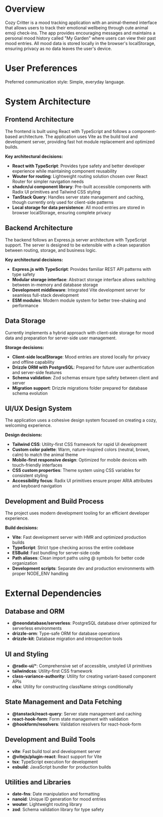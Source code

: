 # Overview

Cozy Critter is a mood tracking application with an animal-themed interface that allows users to track their emotional wellbeing through cute animal emoji check-ins. The app provides encouraging messages and maintains a personal mood history called "My Garden" where users can view their past mood entries. All mood data is stored locally in the browser's localStorage, ensuring privacy as no data leaves the user's device.

# User Preferences

Preferred communication style: Simple, everyday language.

# System Architecture

## Frontend Architecture

The frontend is built using React with TypeScript and follows a component-based architecture. The application uses Vite as the build tool and development server, providing fast hot module replacement and optimized builds.

**Key architectural decisions:**
- **React with TypeScript**: Provides type safety and better developer experience while maintaining component reusability
- **Wouter for routing**: Lightweight routing solution chosen over React Router for simpler navigation needs
- **shadcn/ui component library**: Pre-built accessible components with Radix UI primitives and Tailwind CSS styling
- **TanStack Query**: Handles server state management and caching, though currently only used for client-side patterns
- **Local storage for data persistence**: All mood entries are stored in browser localStorage, ensuring complete privacy

## Backend Architecture

The backend follows an Express.js server architecture with TypeScript support. The server is designed to be extensible with a clean separation between routing, storage, and business logic.

**Key architectural decisions:**
- **Express.js with TypeScript**: Provides familiar REST API patterns with type safety
- **Modular storage interface**: Abstract storage interface allows switching between in-memory and database storage
- **Development middleware**: Integrated Vite development server for seamless full-stack development
- **ESM modules**: Modern module system for better tree-shaking and performance

## Data Storage

Currently implements a hybrid approach with client-side storage for mood data and preparation for server-side user management.

**Storage decisions:**
- **Client-side localStorage**: Mood entries are stored locally for privacy and offline capability
- **Drizzle ORM with PostgreSQL**: Prepared for future user authentication and server-side features
- **Schema validation**: Zod schemas ensure type safety between client and server
- **Migration support**: Drizzle migrations folder prepared for database schema evolution

## UI/UX Design System

The application uses a cohesive design system focused on creating a cozy, welcoming experience.

**Design decisions:**
- **Tailwind CSS**: Utility-first CSS framework for rapid UI development
- **Custom color palette**: Warm, nature-inspired colors (neutral, brown, calm) to match the animal theme
- **Mobile-first responsive design**: Optimized for mobile devices with touch-friendly interfaces
- **CSS custom properties**: Theme system using CSS variables for consistent styling
- **Accessibility focus**: Radix UI primitives ensure proper ARIA attributes and keyboard navigation

## Development and Build Process

The project uses modern development tooling for an efficient developer experience.

**Build decisions:**
- **Vite**: Fast development server with HMR and optimized production builds
- **TypeScript**: Strict type checking across the entire codebase
- **ESBuild**: Fast bundling for server-side code
- **Path aliases**: Clean import paths using @ symbols for better code organization
- **Development scripts**: Separate dev and production environments with proper NODE_ENV handling

# External Dependencies

## Database and ORM
- **@neondatabase/serverless**: PostgreSQL database driver optimized for serverless environments
- **drizzle-orm**: Type-safe ORM for database operations
- **drizzle-kit**: Database migration and introspection tools

## UI and Styling
- **@radix-ui/***: Comprehensive set of accessible, unstyled UI primitives
- **tailwindcss**: Utility-first CSS framework
- **class-variance-authority**: Utility for creating variant-based component APIs
- **clsx**: Utility for constructing className strings conditionally

## State Management and Data Fetching
- **@tanstack/react-query**: Server state management and caching
- **react-hook-form**: Form state management with validation
- **@hookform/resolvers**: Validation resolvers for react-hook-form

## Development and Build Tools
- **vite**: Fast build tool and development server
- **@vitejs/plugin-react**: React support for Vite
- **tsx**: TypeScript execution for development
- **esbuild**: JavaScript bundler for production builds

## Utilities and Libraries
- **date-fns**: Date manipulation and formatting
- **nanoid**: Unique ID generation for mood entries
- **wouter**: Lightweight routing library
- **zod**: Schema validation library for type safety